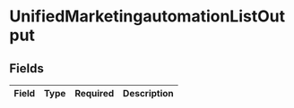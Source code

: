 # UnifiedMarketingautomationListOutput


## Fields

| Field       | Type        | Required    | Description |
| ----------- | ----------- | ----------- | ----------- |